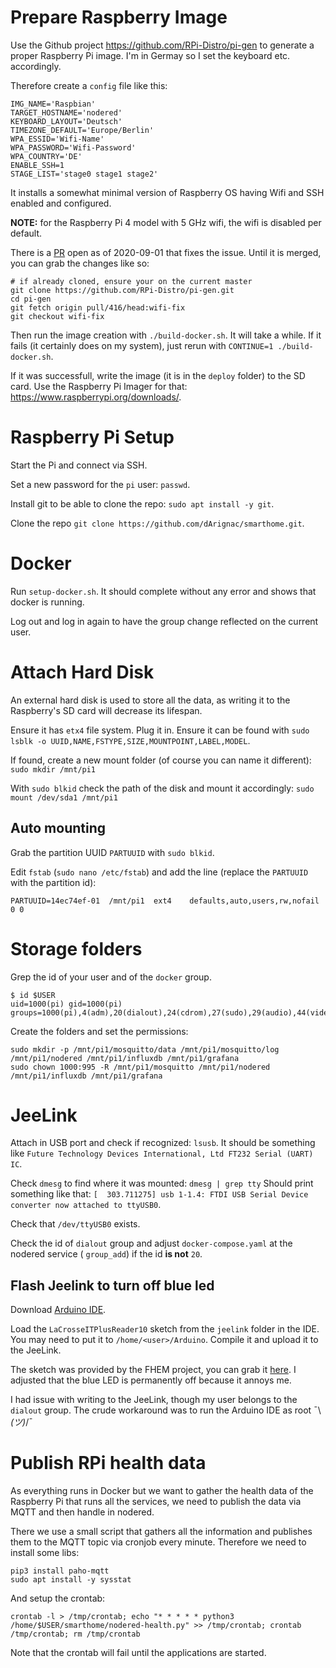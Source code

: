 # Prepare Raspberry Image

Use the Github project https://github.com/RPi-Distro/pi-gen to generate a proper Raspberry Pi image. I'm in Germay so I set the keyboard etc. accordingly.

Therefore create a `config` file like this:

```
IMG_NAME='Raspbian'
TARGET_HOSTNAME='nodered'
KEYBOARD_LAYOUT='Deutsch'
TIMEZONE_DEFAULT='Europe/Berlin'
WPA_ESSID='Wifi-Name'
WPA_PASSWORD='Wifi-Password'
WPA_COUNTRY='DE'
ENABLE_SSH=1
STAGE_LIST='stage0 stage1 stage2'
```

It installs a somewhat minimal version of Raspberry OS having Wifi and SSH enabled and configured.

**NOTE:** for the Raspberry Pi 4 model with 5 GHz wifi, the wifi is disabled per default.

There is a [PR](https://github.com/RPi-Distro/pi-gen/pull/416) open as of 2020-09-01 that fixes the issue. Until it is merged, you can grab the changes like so:

```
# if already cloned, ensure your on the current master
git clone https://github.com/RPi-Distro/pi-gen.git
cd pi-gen
git fetch origin pull/416/head:wifi-fix
git checkout wifi-fix
```

Then run the image creation with `./build-docker.sh`. It will take a while.
If it fails (it certainly does on my system), just rerun with `CONTINUE=1 ./build-docker.sh`.

If it was successfull, write the image (it is in the `deploy` folder) to the SD card. Use the Raspberry Pi Imager for that: https://www.raspberrypi.org/downloads/.

# Raspberry Pi Setup

Start the Pi and connect via SSH.

Set a new password for the `pi` user: `passwd`.

Install git to be able to clone the repo: `sudo apt install -y git`.

Clone the repo `git clone https://github.com/dArignac/smarthome.git`.

# Docker

Run `setup-docker.sh`. It should complete without any error and shows that docker is running.

Log out and log in again to have the group change reflected on the current user.

# Attach Hard Disk

An external hard disk is used to store all the data, as writing it to the Raspberry's SD card will decrease its lifespan.

Ensure it has `etx4` file system. Plug it in. Ensure it can be found with `sudo lsblk -o UUID,NAME,FSTYPE,SIZE,MOUNTPOINT,LABEL,MODEL`.

If found, create a new mount folder (of course you can name it different): `sudo mkdir /mnt/pi1`

With `sudo blkid` check the path of the disk and mount it accordingly: `sudo mount /dev/sda1 /mnt/pi1`

## Auto mounting

Grab the partition UUID `PARTUUID` with `sudo blkid`.

Edit `fstab` (`sudo nano /etc/fstab`) and add the line (replace the `PARTUUID` with the partition id):

```
PARTUUID=14ec74ef-01  /mnt/pi1  ext4    defaults,auto,users,rw,nofail 0 0
```

# Storage folders

Grep the id of your user and of the `docker` group.

```
$ id $USER
uid=1000(pi) gid=1000(pi) groups=1000(pi),4(adm),20(dialout),24(cdrom),27(sudo),29(audio),44(video),46(plugdev),60(games),100(users),105(input),109(netdev),999(spi),998(i2c),997(gpio),995(docker)
```

Create the folders and set the permissions:

```
sudo mkdir -p /mnt/pi1/mosquitto/data /mnt/pi1/mosquitto/log /mnt/pi1/nodered /mnt/pi1/influxdb /mnt/pi1/grafana
sudo chown 1000:995 -R /mnt/pi1/mosquitto /mnt/pi1/nodered /mnt/pi1/influxdb /mnt/pi1/grafana
```

# JeeLink

Attach in USB port and check if recognized: `lsusb`.
It should be something like `Future Technology Devices International, Ltd FT232 Serial (UART) IC`.

Check `dmesg` to find where it was mounted: `dmesg | grep tty`
Should print something like that: `[  303.711275] usb 1-1.4: FTDI USB Serial Device converter now attached to ttyUSB0`.

Check that `/dev/ttyUSB0` exists.

Check the id of `dialout` group and adjust `docker-compose.yaml` at the nodered service ( `group_add`) if the id **is not** `20`.

## Flash Jeelink to turn off blue led

Download [Arduino IDE](https://www.arduino.cc/en/Main/Software).

Load the `LaCrosseITPlusReader10` sketch from the `jeelink` folder in the IDE. You may need to put it to `/home/<user>/Arduino`. Compile it and upload it to the JeeLink.

The sketch was provided by the FHEM project, you can grab it [here](https://svn.fhem.de/trac/browser/trunk/fhem/contrib/arduino/36_LaCrosse-LaCrosseITPlusReader.zip). I adjusted that the blue LED is permanently off because it annoys me.

I had issue with writing to the JeeLink, though my user belongs to the `dialout` group. The crude workaround was to run the Arduino IDE as root ¯\\_(ツ)_/¯

# Publish RPi health data

As everything runs in Docker but we want to gather the health data of the Raspberry Pi that runs all the services, we need to publish the data via MQTT and then handle in nodered.

There we use a small script that gathers all the information and publishes them to the MQTT topic via cronjob every minute. Therefore we need to install some libs:

```
pip3 install paho-mqtt
sudo apt install -y sysstat
```

And setup the crontab:

```
crontab -l > /tmp/crontab; echo "* * * * * python3 /home/$USER/smarthome/nodered-health.py" >> /tmp/crontab; crontab /tmp/crontab; rm /tmp/crontab
```

Note that the crontab will fail until the applications are started.
